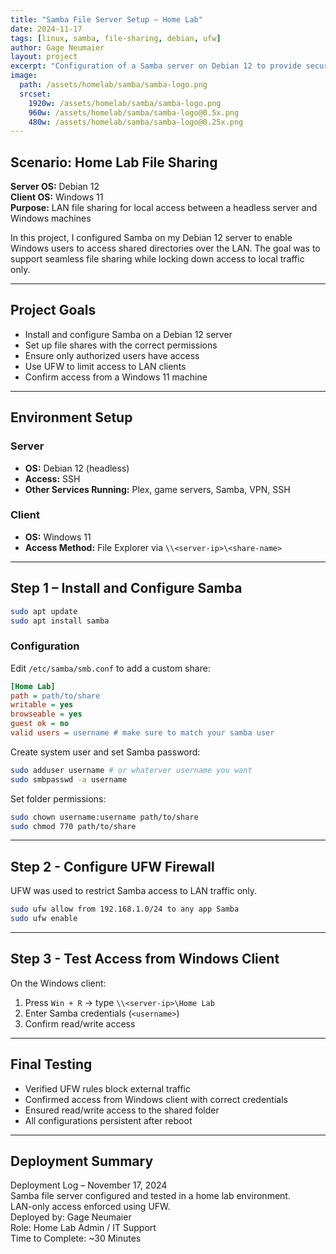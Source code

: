 ```yaml
---
title: "Samba File Server Setup – Home Lab"
date: 2024-11-17
tags: [linux, samba, file-sharing, debian, ufw]
author: Gage Neumaier
layout: project
excerpt: "Configuration of a Samba server on Debian 12 to provide secure file sharing between a Linux server and Windows clients in a home lab environment."
image:
  path: /assets/homelab/samba/samba-logo.png
  srcset:
    1920w: /assets/homelab/samba/samba-logo.png
    960w: /assets/homelab/samba/samba-logo@0.5x.png
    480w: /assets/homelab/samba/samba-logo@0.25x.png
---
```


## Scenario: Home Lab File Sharing

**Server OS:** Debian 12  
**Client OS:** Windows 11  
**Purpose:** LAN file sharing for local access between a headless server and Windows machines

In this project, I configured Samba on my Debian 12 server to enable Windows users to access shared directories over the LAN. The goal was to support seamless file sharing while locking down access to local traffic only.

---

## Project Goals

- Install and configure Samba on a Debian 12 server
- Set up file shares with the correct permissions
- Ensure only authorized users have access
- Use UFW to limit access to LAN clients
- Confirm access from a Windows 11 machine

---

## Environment Setup

### Server

- **OS:** Debian 12 (headless)
- **Access:** SSH
- **Other Services Running:** Plex, game servers, Samba, VPN, SSH

### Client

- **OS:** Windows 11
- **Access Method:** File Explorer via `\\<server-ip>\<share-name>`

---

## Step 1 – Install and Configure Samba

```bash
sudo apt update
sudo apt install samba
```

### Configuration

Edit `/etc/samba/smb.conf` to add a custom share:

```ini
[Home Lab]
path = path/to/share
writable = yes
browseable = yes
guest ok = no
valid users = username # make sure to match your samba user
```

Create system user and set Samba password:

```bash
sudo adduser username # or whaterver username you want
sudo smbpasswd -a username
```

Set folder permissions:

```bash
sudo chown username:username path/to/share
sudo chmod 770 path/to/share
```

---

## Step 2 - Configure UFW Firewall

UFW was used to restrict Samba access to LAN traffic only.

```bash
sudo ufw allow from 192.168.1.0/24 to any app Samba
sudo ufw enable
```

---

## Step 3 - Test Access from Windows Client

On the Windows client:

1. Press `Win + R` → type `\\<server-ip>\Home Lab`  
2. Enter Samba credentials (`<username>`)  
3. Confirm read/write access

---

## Final Testing

- Verified UFW rules block external traffic  
- Confirmed access from Windows client with correct credentials  
- Ensured read/write access to the shared folder  
- All configurations persistent after reboot

---

## Deployment Summary

Deployment Log – November 17, 2024  
Samba file server configured and tested in a home lab environment.  
LAN-only access enforced using UFW.  
Deployed by: Gage Neumaier  
Role: Home Lab Admin / IT Support  
Time to Complete: ~30 Minutes
